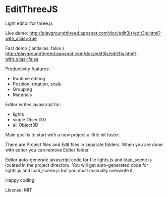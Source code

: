 # EditThreeJS
Light editor for three.js

Live demo: 
http://playgroundthreed.appspot.com/doc/edit3js/edit3js.html?with_alias=true

Fast demo { antialias: false } 
http://playgroundthreed.appspot.com/doc/edit3js/edit3js.html?with_alias=false

Productivity features:
* Runtime editing
* Position, rotation, scale
* Grouping
* Materials

Editor writes javascript for:
* lights
* single Object3D
* all Object3D

Main goal is to start with a new project a little bit faster.

There are Project files and Edit files in separate folders.
When you are done with editor you can remove Editor folder.

Editor auto-generate javascript code for file lights.js and load_scene.is located in the project directoru.
You will get auto-generated code for lights.js and load_scene.js but you must manually overwrite it.

Happy coding!

License: MIT 



